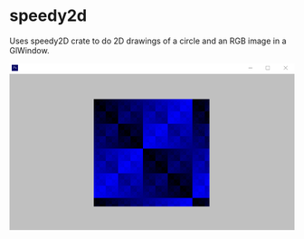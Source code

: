 # speedy2d

Uses speedy2D crate to do 2D drawings of a circle and an RGB image in a GlWindow.

![alt_test](assets/speedy2d.gif)
